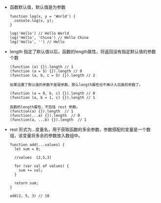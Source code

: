 - 函数默认值，默认值是为参数

      function log(x, y = 'World') {
        console.log(x, y);
      }

      log('Hello') // Hello World
      log('Hello', 'China') // Hello China
      log('Hello', '') // Hello
      
- length 指定了默认值以后，函数的length属性，将返回没有指定默认值的参数个数

      (function (a) {}).length // 1
      (function (a = 5) {}).length // 0
      (function (a, b, c = 5) {}).length // 2
      
      如果设置了默认值的参数不是尾参数，那么length属性也不再计入后面的参数了。

      (function (a = 0, b, c) {}).length // 0
      (function (a, b = 1, c) {}).length // 1
      
      函数的length属性，不包括 rest 参数。
      (function(a) {}).length  // 1
      (function(...a) {}).length  // 0
      (function(a, ...b) {}).length  // 1
      
- rest 形式为...变量名，用于获取函数的多余参数，参数搭配的变量是一个数组，该变量将多余的参数放入数组中。

      function add(...values) {
        let sum = 0;
        
        //values  [2,5,3]

        for (var val of values) {
          sum += val;
        }

        return sum;
      }

      add(2, 5, 3) // 10
